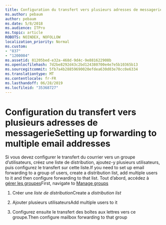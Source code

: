 ```yaml
---
title: Configuration du transfert vers plusieurs adresses de messagerie
ms.author: pebaum
author: pebaum
ms.date: 5/8/2018
ms.audience: ITPro
ms.topic: article
ROBOTS: NOINDEX, NOFOLLOW
localization_priority: Normal
ms.custom:
- "837"
- "1200004"
ms.assetid: 81205bed-e32a-468d-9d4c-9e881622908b
ms.openlocfilehash: 7d2be8292d43c2bd124380700e4e7e5b10365b13
ms.sourcegitcommit: 5fb7a4b28859690020efdea630d03e70cc0e6334
ms.translationtype: MT
ms.contentlocale: fr-FR
ms.lasthandoff: 06/28/2019
ms.locfileid: "35368727"
---
```

# <a name="setting-up-forwarding-to-multiple-email-addresses"></a><span data-ttu-id="72c1b-102">Configuration du transfert vers plusieurs adresses de messagerie</span><span class="sxs-lookup"><span data-stu-id="72c1b-102">Setting up forwarding to multiple email addresses</span></span>

<span data-ttu-id="72c1b-103">Si vous devez configurer le transfert du courrier vers un groupe d’utilisateurs, créez une liste de distribution, ajoutez-y plusieurs utilisateurs, puis configurez le transfert sur cette liste.</span><span class="sxs-lookup"><span data-stu-id="72c1b-103">If you need to set up email forwarding to a group of users, create a distribution list, add multiple users to it and then configure forwarding to that list.</span></span> <span data-ttu-id="72c1b-104">Tout d’abord, accédez à [gérer les groupes](https://portal.office.com/adminportal/home#/groups)</span><span class="sxs-lookup"><span data-stu-id="72c1b-104">First, navigate to [Manage groups](https://portal.office.com/adminportal/home#/groups)</span></span>
  
1. <span data-ttu-id="72c1b-105">Créer une *liste de distribution*</span><span class="sxs-lookup"><span data-stu-id="72c1b-105">Create a  *distribution list*</span></span>

2. <span data-ttu-id="72c1b-106">Ajouter plusieurs utilisateurs</span><span class="sxs-lookup"><span data-stu-id="72c1b-106">Add multiple users to it</span></span>

3. <span data-ttu-id="72c1b-107">Configurez ensuite le transfert des boîtes aux lettres vers ce groupe.</span><span class="sxs-lookup"><span data-stu-id="72c1b-107">Then configure mailbox forwarding to that group</span></span>
